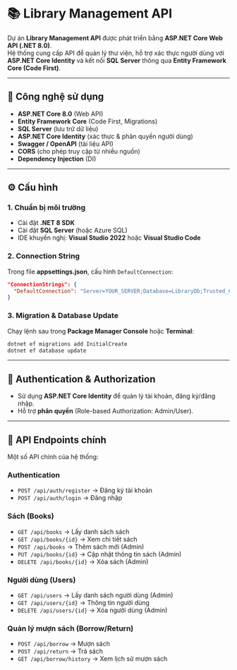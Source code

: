 # 📚 Library Management API

Dự án **Library Management API** được phát triển bằng **ASP.NET Core Web API (.NET 8.0)**.  
Hệ thống cung cấp API để quản lý thư viện, hỗ trợ xác thực người dùng với **ASP.NET Core Identity** và kết nối **SQL Server** thông qua **Entity Framework Core (Code First)**.

---

## 🚀 Công nghệ sử dụng
- **ASP.NET Core 8.0** (Web API)
- **Entity Framework Core** (Code First, Migrations)
- **SQL Server** (lưu trữ dữ liệu)
- **ASP.NET Core Identity** (xác thực & phân quyền người dùng)
- **Swagger / OpenAPI** (tài liệu API)
- **CORS** (cho phép truy cập từ nhiều nguồn)
- **Dependency Injection** (DI)

---

## ⚙️ Cấu hình
### 1. Chuẩn bị môi trường
- Cài đặt **.NET 8 SDK**
- Cài đặt **SQL Server** (hoặc Azure SQL)
- IDE khuyến nghị: **Visual Studio 2022** hoặc **Visual Studio Code**

### 2. Connection String
Trong file **appsettings.json**, cấu hình `DefaultConnection`:

```json
"ConnectionStrings": {
  "DefaultConnection": "Server=YOUR_SERVER;Database=LibraryDb;Trusted_Connection=True;TrustServerCertificate=True;"
}
```

### 3. Migration & Database Update
Chạy lệnh sau trong **Package Manager Console** hoặc **Terminal**:

```bash
dotnet ef migrations add InitialCreate
dotnet ef database update
```

---

## 🔑 Authentication & Authorization
- Sử dụng **ASP.NET Core Identity** để quản lý tài khoản, đăng ký/đăng nhập.
- Hỗ trợ **phân quyền** (Role-based Authorization: Admin/User).

---

## 📖 API Endpoints chính
Một số API chính của hệ thống:

### Authentication
- `POST /api/auth/register` → Đăng ký tài khoản
- `POST /api/auth/login` → Đăng nhập

### Sách (Books)
- `GET /api/books` → Lấy danh sách sách
- `GET /api/books/{id}` → Xem chi tiết sách
- `POST /api/books` → Thêm sách mới (Admin)
- `PUT /api/books/{id}` → Cập nhật thông tin sách (Admin)
- `DELETE /api/books/{id}` → Xóa sách (Admin)

### Người dùng (Users)
- `GET /api/users` → Lấy danh sách người dùng (Admin)
- `GET /api/users/{id}` → Thông tin người dùng
- `DELETE /api/users/{id}` → Xóa người dùng (Admin)

### Quản lý mượn sách (Borrow/Return)
- `POST /api/borrow` → Mượn sách
- `POST /api/return` → Trả sách
- `GET /api/borrow/history` → Xem lịch sử mượn sách


